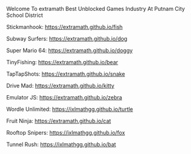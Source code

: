 Welcome To extramath Best Unblocked Games Industry At Putnam City School District

Stickmanhook: https://extramath.github.io/fish

Subway Surfers: https://extramath.github.io/dog

Super Mario 64: https://extramath.github.io/doggy

TinyFishing: https://extramath.github.io/bear

TapTapShots: https://extramath.github.io/snake

Drive Mad: https://extramath.github.io/kitty

Emulator JS: https://extramath.github.io/zebra

Wordle Unlimited: https://ixlmathgg.github.io/turtle

Fruit Ninja: https://extramath.github.io/cat

Rooftop Snipers: https://ixlmathgg.github.io/fox

Tunnel Rush: https://ixlmathgg.github.io/bat
